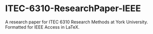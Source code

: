 # ITEC-6310-ResearchPaper-IEEE

A research paper for ITEC 6310 Research Methods at York University. Formatted for IEEE Access in LaTeX.
